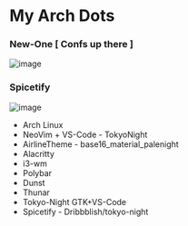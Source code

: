 # My Arch Dots

### New-One [ Confs up there ]
![image](https://user-images.githubusercontent.com/78542800/156918772-b48c99e6-a525-4fb3-98f9-e744f29cc2fd.png)

### Spicetify
![image](https://user-images.githubusercontent.com/78542800/156934124-924a02d1-c45c-4a6f-811e-8cbf35ab8c2d.png)


- Arch Linux
- NeoVim + VS-Code - TokyoNight
- AirlineTheme - base16_material_palenight
- Alacritty
- i3-wm
- Polybar
- Dunst
- Thunar
- Tokyo-Night GTK+VS-Code
- Spicetify - Dribbblish/tokyo-night
